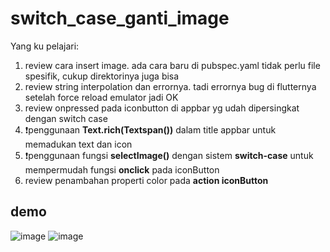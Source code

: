 # switch_case_ganti_image

Yang ku pelajari:
1. review cara insert image. ada cara baru di pubspec.yaml tidak perlu file spesifik, cukup direktorinya juga bisa
2. review string interpolation dan errornya. tadi errornya bug di flutternya setelah force reload emulator jadi OK
3. review onpressed pada iconbutton di appbar yg udah dipersingkat dengan switch case
4. ❗penggunaan **Text.rich(Textspan())** dalam title appbar untuk memadukan text dan icon
5. ❗penggunaan fungsi **selectImage()** dengan sistem **switch-case** untuk mempermudah fungsi **onclick** pada iconButton
6. review penambahan properti color pada **action iconButton**

## demo 
![image](https://github.com/ddreambug/flutter_learning-Basic_From_Book/assets/86515936/0f145ec8-2212-4539-a9e5-ecb906051abb)
![image](https://github.com/ddreambug/flutter_learning-Basic_From_Book/assets/86515936/c4e34f0c-b048-40c4-bb1c-5e4a2f246ba1)
